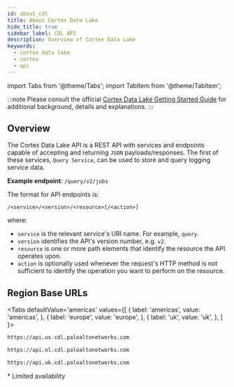 ```yaml
---
id: about_cdl
title: About Cortex Data Lake
hide_title: true
sidebar_label: CDL API
description: Overview of Cortex Data Lake
keywords:
  - cortex data lake
  - cortex
  - api
---
```


import Tabs from '@theme/Tabs';
import TabItem from '@theme/TabItem';

:::note
Please consult the official [Cortex Data Lake Getting Started Guide](https://drive.google.com/drive/u/0/folders/1dGCi69qYOTDPwr4pqd8slaMs3vINfao_) for additional background, details and explanations.
:::

## Overview

The Cortex Data Lake API is a REST API with services and endpoints capable of accepting and returning `JSON` payloads/responses. The first of these services, `Query Service`, can be used to store and query logging service data.

**Example endpoint**: `/query/v2/jobs`

The format for API endpoints is:

```console
/<service>/<version>/<resource>[/<action>]
```

where:

- `service` is the relevant service's URI name. For example, `query`.
- `version` identifies the API's version number, e.g. `v2`.
- `resource` is one or more path elements that identify the resource the API operates upon.
- `action` is optionally used whenever the request's HTTP method is not sufficient to identify the
  operation you want to perform on the resource.

## Region Base URLs

<Tabs
defaultValue='americas'
values={[
{ label: 'americas', value: 'americas', },
{ label: 'europe', value: 'europe', },
{ label: 'uk', value: 'uk', },
]
}>
<TabItem value="americas">

```bash
https://api.us.cdl.paloaltonetworks.com
```

</TabItem>

<TabItem value="europe">

```bash
https://api.nl.cdl.paloaltonetworks.com
```

</TabItem>

<TabItem value="uk">

```bash
https://api.uk.cdl.paloaltonetworks.com
```

\* Limited availability

</TabItem>
</Tabs>
